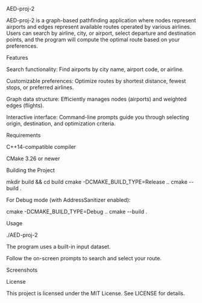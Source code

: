 AED-proj-2

AED-proj-2 is a graph-based pathfinding application where nodes represent airports and edges represent available routes operated by various airlines. Users can search by airline, city, or airport, select departure and destination points, and the program will compute the optimal route based on your preferences.

Features

Search functionality: Find airports by city name, airport code, or airline.

Customizable preferences: Optimize routes by shortest distance, fewest stops, or preferred airlines.

Graph data structure: Efficiently manages nodes (airports) and weighted edges (flights).

Interactive interface: Command-line prompts guide you through selecting origin, destination, and optimization criteria.

Requirements

C++14-compatible compiler

CMake 3.26 or newer

Building the Project

mkdir build && cd build
cmake -DCMAKE_BUILD_TYPE=Release ..
cmake --build .

For Debug mode (with AddressSanitizer enabled):

cmake -DCMAKE_BUILD_TYPE=Debug ..
cmake --build .

Usage

./AED-proj-2

The program uses a built-in input dataset.

Follow the on-screen prompts to search and select your route.

Screenshots









License

This project is licensed under the MIT License. See LICENSE for details.

